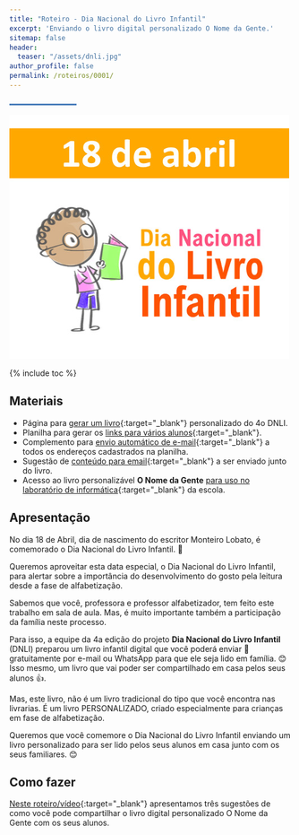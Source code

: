 ```yaml
---
title: "Roteiro - Dia Nacional do Livro Infantil"
excerpt: 'Enviando o livro digital personalizado O Nome da Gente.'
sitemap: false
header: 
  teaser: "/assets/dnli.jpg" 
author_profile: false
permalink: /roteiros/0001/
---
```

![Linha separadora](/assets/images/line.jpg)

![Dia Nacional do Livro Infantil](/assets/dnli.jpg)

{% include toc %}

## Materiais
* Página para [gerar um livro](https://livros.aprender.digital/s/experimente.html){:target="_blank"} personalizado do 4o DNLI.
* Planilha para gerar os [links para vários alunos](https://drive.google.com/open?id=1hPnSv79oE48FNSDH7vb2BczAUWkCcjzc){:target="_blank"}.
* Complemento para [envio automático de e-mail](https://chrome.google.com/webstore/detail/zoho-craft-send-and-track/gcmpegnpnldbkaaijmcibgofgpgidlid){:target="_blank"} a todos os endereços cadastrados na planilha.
* Sugestão de [conteúdo para email](https://drive.google.com/open?id=1ppyKlOGsL8zrITY7PKKPpFRk1iHJaMKhFJhLScGwJ7I){:target="_blank"}  a ser enviado junto do livro.
* Acesso ao livro personalizável **O Nome da Gente** [para uso no laboratório de informática](https://livros.aprender.digital){:target="_blank"} da escola.


## Apresentação
No dia 18 de Abril, dia de nascimento do escritor Monteiro Lobato, é comemorado o Dia Nacional do Livro Infantil. 📖 

Queremos aproveitar esta data especial, o Dia Nacional do Livro Infantil, para alertar sobre a importância do desenvolvimento do gosto pela leitura desde a fase de alfabetização.

Sabemos que você, professora e professor alfabetizador, tem feito este trabalho em sala de aula. Mas, é muito importante também a participação da família neste processo. 

Para isso, a equipe da 4a edição do projeto **Dia Nacional do Livro Infantil** (DNLI) preparou um livro infantil digital que você poderá enviar 🎁 gratuitamente por e-mail ou WhatsApp para que ele seja lido em família. 😊 Isso mesmo, um livro que vai poder ser compartilhado em casa pelos seus alunos 👍.

Mas, este livro, não é um livro tradicional do tipo que você encontra nas livrarias. É um livro PERSONALIZADO, criado especialmente para crianças em fase de alfabetização. 

Queremos que você comemore o Dia Nacional do Livro Infantil enviando um livro personalizado para ser lido pelos seus alunos em casa junto com os seus familiares. 😊

## Como fazer
[Neste roteiro/vídeo](http://bit.ly/2ZfoPMi){:target="_blank"} apresentamos três sugestões de como você pode compartilhar o livro digital personalizado O Nome da Gente com os seus alunos.

